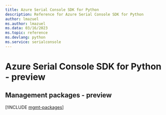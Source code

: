 ```yaml
---
title: Azure Serial Console SDK for Python
description: Reference for Azure Serial Console SDK for Python
author: lmazuel
ms.author: lmazuel
ms.data: 03/16/2023
ms.topic: reference
ms.devlang: python
ms.service: serialconsole
---
```

# Azure Serial Console SDK for Python - preview

## Management packages - preview
[!INCLUDE [mgmt-packages](serial-console-mgmt-index.md)]